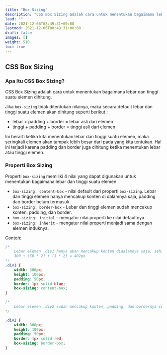 ```yaml
---
title: "Box Sizing"
description: "CSS Box Sizing adalah cara untuk menentukan bagaimana lebar dan tinggi suatu elemen dihitung."
lead: ""
date: 2021-12-06T08:49:31+00:00
lastmod: 2021-12-06T08:49:31+00:00
draft: false
images: []
weight: 510
toc: true
---
```

## CSS Box Sizing

### Apa Itu CSS Box Sizing?

CSS Box Sizing adalah cara untuk menentukan bagaimana lebar dan tinggi suatu elemen dihitung.

Jika ```box-sizing``` tidak ditentukan nilainya, maka secara default lebar dan tinggi suatu elemen akan dihitung seperti berikut :

- lebar + padding + border = lebar asli dari elemen
- tinggi + padding + border = tinggi asli dari elemen

Ini berarti ketika kita menentukan lebar dan tinggi suatu elemen, maka seringkali elemen akan tampak lebih besar dari pada yang kita tentukan. Hal ini terjadi karena padding dan border juga dihitung ketika menentukan lebar atau tinggi elemen. 

### Properti Box Sizing
Properti ```box-sizing``` memiliki 4 nilai yang dapat digunakan untuk menentukan bagaimana lebar dan tinggi suatu elemen 
- ```box-sizing: content-box``` - nilai default dari properti ```box-sizing```. Lebar dan tinggi elemen hanya mencakup konten di dalamnya saja, padding dan border belum termasuk.
- ```box-sizing: border-box``` - Lebar dan tinggi elemen sudah mencakup konten, padding, dan border.
- ```box-sizing: initial``` - mengatur nilai properti ke nilai defaultnya.
- ```box-sizing: inherit``` - mengatur nilai properti menjadi sama dengan elemen induknya.

Contoh:
```css
/* 
    Lebar elemen .div1 hanya akan mencakup konten didalamnya saja, sehingga lebar sesungguhnya adalah:
    300 + (50 * 2) + (1 * 2) = 402px
*/
.div1 {
    width: 300px;
    height: 100px;
    padding: 50px;
    border: 1px solid blue;
    box-sizing: content-box;
}

/* 
    Lebar elemen .div2 sudah mencakup konten, padding, dan bordernya sehingga lebar sesungguhnya akan tetap 300px.
*/

.div2 {
    width: 300px;
    height: 100px;  
    padding: 50px;
    border: 1px solid red;
    box-sizing: border-box;
}
```

